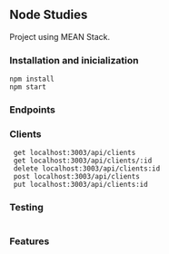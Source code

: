 ## Node Studies

Project using MEAN Stack.

### Installation and inicialization

``` 
npm install
npm start
```
### Endpoints
### Clients

```
 get localhost:3003/api/clients 
 get localhost:3003/api/clients/:id 
 delete localhost:3003/api/clients:id
 post localhost:3003/api/clients 
 put localhost:3003/api/clients:id
```

### Testing
```
```

### Features
```
```